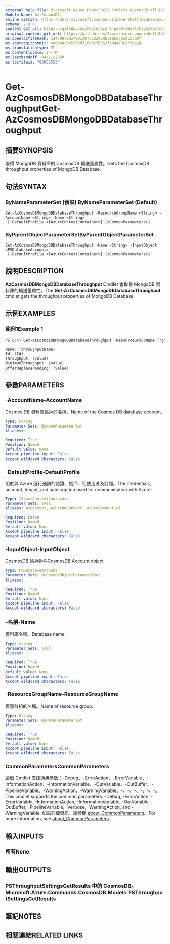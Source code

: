 ```yaml
---
external help file: Microsoft.Azure.PowerShell.Cmdlets.CosmosDB.dll-Help.xml
Module Name: Az.CosmosDB
online version: https://docs.microsoft.com/en-us/powershell/module/az.cosmosdb/get-azcosmosdbmongodbdatabasethroughput
schema: 2.0.0
content_git_url: https://github.com/Azure/azure-powershell/blob/master/src/CosmosDB/CosmosDB/help/Get-AzCosmosDBMongoDBDatabaseThroughput.md
original_content_git_url: https://github.com/Azure/azure-powershell/blob/master/src/CosmosDB/CosmosDB/help/Get-AzCosmosDBMongoDBDatabaseThroughput.md
ms.openlocfilehash: 1d470870d27001a07302240dba1abd7e56153d0f
ms.sourcegitcommit: 6a91b4c545350d316d3cf8c62f384478e3f3ba24
ms.translationtype: MT
ms.contentlocale: zh-TW
ms.lasthandoff: 04/21/2020
ms.locfileid: "93965553"
---
```

# <span data-ttu-id="dae2c-101">Get-AzCosmosDBMongoDBDatabaseThroughput</span><span class="sxs-lookup"><span data-stu-id="dae2c-101">Get-AzCosmosDBMongoDBDatabaseThroughput</span></span>

## <span data-ttu-id="dae2c-102">摘要</span><span class="sxs-lookup"><span data-stu-id="dae2c-102">SYNOPSIS</span></span>
<span data-ttu-id="dae2c-103">取得 MongoDB 資料庫的 CosmosDB 輸送量屬性。</span><span class="sxs-lookup"><span data-stu-id="dae2c-103">Gets the CosmosDB throughput properties of MongoDB Database.</span></span>

## <span data-ttu-id="dae2c-104">句法</span><span class="sxs-lookup"><span data-stu-id="dae2c-104">SYNTAX</span></span>

### <span data-ttu-id="dae2c-105">ByNameParameterSet (預設) </span><span class="sxs-lookup"><span data-stu-id="dae2c-105">ByNameParameterSet (Default)</span></span>
```
Get-AzCosmosDBMongoDBDatabaseThroughput -ResourceGroupName <String> -AccountName <String> -Name <String>
 [-DefaultProfile <IAzureContextContainer>] [<CommonParameters>]
```

### <span data-ttu-id="dae2c-106">ByParentObjectParameterSet</span><span class="sxs-lookup"><span data-stu-id="dae2c-106">ByParentObjectParameterSet</span></span>
```
Get-AzCosmosDBMongoDBDatabaseThroughput -Name <String> -InputObject <PSDatabaseAccount>
 [-DefaultProfile <IAzureContextContainer>] [<CommonParameters>]
```

## <span data-ttu-id="dae2c-107">說明</span><span class="sxs-lookup"><span data-stu-id="dae2c-107">DESCRIPTION</span></span>
<span data-ttu-id="dae2c-108">**AzCosmosDBMongoDBDatabaseThroughput** Cmdlet 會取得 MongoDB 資料庫的輸送量屬性。</span><span class="sxs-lookup"><span data-stu-id="dae2c-108">The **Get-AzCosmosDBMongoDBDatabaseThroughput** cmdlet gets the throughput properties of MongoDB Database.</span></span>

## <span data-ttu-id="dae2c-109">示例</span><span class="sxs-lookup"><span data-stu-id="dae2c-109">EXAMPLES</span></span>

### <span data-ttu-id="dae2c-110">範例1</span><span class="sxs-lookup"><span data-stu-id="dae2c-110">Example 1</span></span>
```powershell
PS C:\> Get-AzCosmosDBMongoDBDatabaseThroughput -ResourceGroupName {rgName} -AccountName {accountName} -Name {databaseName}

Name: {throughputName}
Id: {Id}
Throughput: {value} 
MinimumThroughput: {value}
OfferReplacePending: {value}
```

## <span data-ttu-id="dae2c-111">參數</span><span class="sxs-lookup"><span data-stu-id="dae2c-111">PARAMETERS</span></span>

### <span data-ttu-id="dae2c-112">-AccountName</span><span class="sxs-lookup"><span data-stu-id="dae2c-112">-AccountName</span></span>
<span data-ttu-id="dae2c-113">Cosmos DB 資料庫帳戶的名稱。</span><span class="sxs-lookup"><span data-stu-id="dae2c-113">Name of the Cosmos DB database account.</span></span>

```yaml
Type: String
Parameter Sets: ByNameParameterSet
Aliases:

Required: True
Position: Named
Default value: None
Accept pipeline input: False
Accept wildcard characters: False
```

### <span data-ttu-id="dae2c-114">-DefaultProfile</span><span class="sxs-lookup"><span data-stu-id="dae2c-114">-DefaultProfile</span></span>
<span data-ttu-id="dae2c-115">用於與 Azure 進行通訊的認證、帳戶、租使用者及訂閱。</span><span class="sxs-lookup"><span data-stu-id="dae2c-115">The credentials, account, tenant, and subscription used for communication with Azure.</span></span>

```yaml
Type: IAzureContextContainer
Parameter Sets: (All)
Aliases: AzContext, AzureRmContext, AzureCredential

Required: False
Position: Named
Default value: None
Accept pipeline input: False
Accept wildcard characters: False
```

### <span data-ttu-id="dae2c-116">-InputObject</span><span class="sxs-lookup"><span data-stu-id="dae2c-116">-InputObject</span></span>
<span data-ttu-id="dae2c-117">CosmosDB 帳戶物件</span><span class="sxs-lookup"><span data-stu-id="dae2c-117">CosmosDB Account object</span></span>

```yaml
Type: PSDatabaseAccount
Parameter Sets: ByParentObjectParameterSet
Aliases:

Required: True
Position: Named
Default value: None
Accept pipeline input: False
Accept wildcard characters: False
```

### <span data-ttu-id="dae2c-118">-名稱</span><span class="sxs-lookup"><span data-stu-id="dae2c-118">-Name</span></span>
<span data-ttu-id="dae2c-119">資料庫名稱。</span><span class="sxs-lookup"><span data-stu-id="dae2c-119">Database name.</span></span>

```yaml
Type: String
Parameter Sets: (All)
Aliases:

Required: True
Position: Named
Default value: None
Accept pipeline input: False
Accept wildcard characters: False
```

### <span data-ttu-id="dae2c-120">-ResourceGroupName</span><span class="sxs-lookup"><span data-stu-id="dae2c-120">-ResourceGroupName</span></span>
<span data-ttu-id="dae2c-121">資源群組的名稱。</span><span class="sxs-lookup"><span data-stu-id="dae2c-121">Name of resource group.</span></span>

```yaml
Type: String
Parameter Sets: ByNameParameterSet
Aliases:

Required: True
Position: Named
Default value: None
Accept pipeline input: False
Accept wildcard characters: False
```

### <span data-ttu-id="dae2c-122">CommonParameters</span><span class="sxs-lookup"><span data-stu-id="dae2c-122">CommonParameters</span></span>
<span data-ttu-id="dae2c-123">這個 Cmdlet 支援通用參數：-Debug、-ErrorAction、-ErrorVariable、-InformationAction、-InformationVariable、-OutVariable、-OutBuffer、-PipelineVariable、-WarningAction、-WarningVariable、-、-、-、-、-、-。</span><span class="sxs-lookup"><span data-stu-id="dae2c-123">This cmdlet supports the common parameters: -Debug, -ErrorAction, -ErrorVariable, -InformationAction, -InformationVariable, -OutVariable, -OutBuffer, -PipelineVariable, -Verbose, -WarningAction, and -WarningVariable.</span></span> <span data-ttu-id="dae2c-124">如需詳細資訊，請參閱 [about_CommonParameters](http://go.microsoft.com/fwlink/?LinkID=113216)。</span><span class="sxs-lookup"><span data-stu-id="dae2c-124">For more information, see [about_CommonParameters](http://go.microsoft.com/fwlink/?LinkID=113216).</span></span>

## <span data-ttu-id="dae2c-125">輸入</span><span class="sxs-lookup"><span data-stu-id="dae2c-125">INPUTS</span></span>

### <span data-ttu-id="dae2c-126">所有</span><span class="sxs-lookup"><span data-stu-id="dae2c-126">None</span></span>

## <span data-ttu-id="dae2c-127">輸出</span><span class="sxs-lookup"><span data-stu-id="dae2c-127">OUTPUTS</span></span>

### <span data-ttu-id="dae2c-128">PSThroughputSettingsGetResults 中的 CosmosDB。</span><span class="sxs-lookup"><span data-stu-id="dae2c-128">Microsoft.Azure.Commands.CosmosDB.Models.PSThroughputSettingsGetResults</span></span>

## <span data-ttu-id="dae2c-129">筆記</span><span class="sxs-lookup"><span data-stu-id="dae2c-129">NOTES</span></span>

## <span data-ttu-id="dae2c-130">相關連結</span><span class="sxs-lookup"><span data-stu-id="dae2c-130">RELATED LINKS</span></span>
